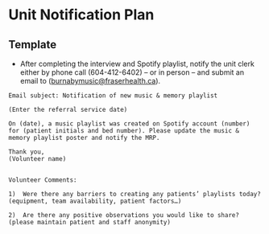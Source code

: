 # Unit Notification Plan
## Template
- After completing the interview and Spotify playlist, notify the unit clerk either by phone call (604-412-6402) – or in person – and submit an email to (burnabymusic@fraserhealth.ca).

```
Email subject: Notification of new music & memory playlist

(Enter the referral service date)

On (date), a music playlist was created on Spotify account (number) for (patient initials and bed number). Please update the music & memory playlist poster and notify the MRP.

Thank you, 
(Volunteer name)


Volunteer Comments:

1)	Were there any barriers to creating any patients’ playlists today? (equipment, team availability, patient factors…)

2)	Are there any positive observations you would like to share? (please maintain patient and staff anonymity)
```
